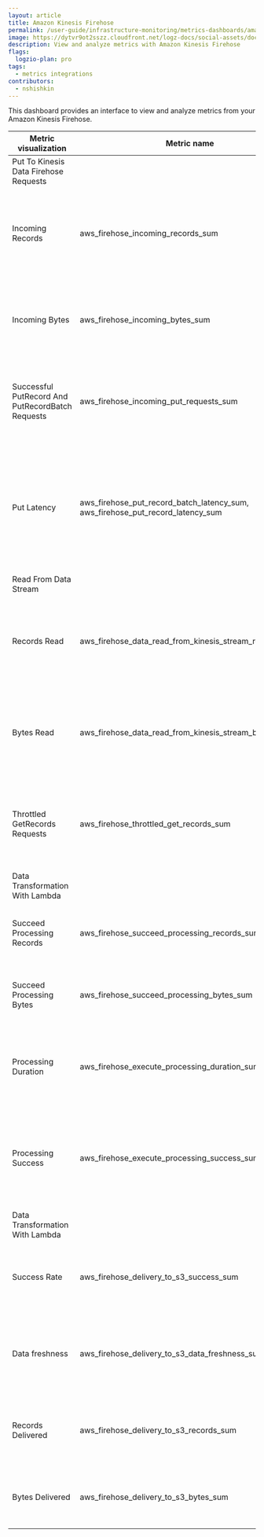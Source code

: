 ```yaml
---
layout: article
title: Amazon Kinesis Firehose
permalink: /user-guide/infrastructure-monitoring/metrics-dashboards/amazon-firehose.html
image: https://dytvr9ot2sszz.cloudfront.net/logz-docs/social-assets/docs-social.jpg
description: View and analyze metrics with Amazon Kinesis Firehose
flags:
  logzio-plan: pro
tags:
  - metrics integrations
contributors:
  - nshishkin
---
```


This dashboard provides an interface to view and analyze metrics from your Amazon Kinesis Firehose.

| Metric visualization                                                                                         | Metric name                                                                                | Description                                                                                                                                                                         |
| ------------------------------------------------------------------------------------------------------------ | ------------------------------------------------------------------------------------------ | ----------------------------------------------------------------------------------------------------------------------------------------------------------------------------------- |
| Put To Kinesis Data Firehose Requests                                                                |
| Incoming Records         | aws\_firehose\_incoming\_records\_sum        | The number of records ingested successfully into the delivery stream over the specified time period after throttling.      |
| Incoming Bytes     | aws\_firehose\_incoming\_bytes\_sum     | The number of bytes ingested successfully into the delivery stream over the specified time period after throttling.  |
| Successful PutRecord And PutRecordBatch Requests   | aws\_firehose\_incoming\_put\_requests\_sum    | The number of successful PutRecord and PutRecordBatch requests over the specified period of time after throttling.  |
| Put Latency        | aws\_firehose\_put\_record\_batch\_latency\_sum, aws\_firehose\_put\_record\_latency\_sum | The time taken per PutRecordBatch operation, measured over the specified time period and the time taken per PutRecord operation, measured over the specified time period. |
| Read From Data Stream       |
| Records Read | aws\_firehose\_data\_read\_from\_kinesis\_stream\_records\_sum          | When the data source is a Kinesis data stream, this metric indicates the number of records read from that data stream.   |
| Bytes Read          | aws\_firehose\_data\_read\_from\_kinesis\_stream\_bytes\_sum       | When the data source is a Kinesis data stream, this metric indicates the number of bytes read from that data stream.      |
| Throttled GetRecords Requests        | aws\_firehose\_throttled\_get\_records\_sum    | The total number of times the GetRecords operation is throttled when the data source is a Kinesis data stream.    |
| Data Transformation With Lambda      |
| Succeed Processing Records         | aws\_firehose\_succeed\_processing\_records\_sum       | The number of successfully processed records over the specified time period.         |
| Succeed Processing Bytes     | aws\_firehose\_succeed\_processing\_bytes\_sum          | The number of successfully processed bytes over the specified time period.    |
| Processing Duration    | aws\_firehose\_execute\_processing\_duration\_sum         | The time it takes for each Lambda function invocation performed by Kinesis Data Firehose.  |
| Processing Success        | aws\_firehose\_execute\_processing\_success\_sum       | The sum of the successful Lambda function invocations over the sum of the total Lambda function invocations. | 
| Data Transformation With Lambda                                                  |
| Success Rate            | aws\_firehose\_delivery\_to\_s3\_success\_sum                     | The sum of successful Amazon S3 put commands over the sum of all Amazon S3 put commands.           |
| Data freshness                | aws\_firehose\_delivery\_to\_s3\_data\_freshness\_sum                                      | The age (from getting into Kinesis Data Firehose to now) of the oldest record in Kinesis Data Firehose. |
| Records Delivered     | aws\_firehose\_delivery\_to\_s3\_records\_sum        | The number of records delivered to Amazon S3 over the specified time period.    |
| Bytes Delivered    | aws\_firehose\_delivery\_to\_s3\_bytes\_sum       | The number of bytes delivered to Amazon S3 over the specified time period.   |
